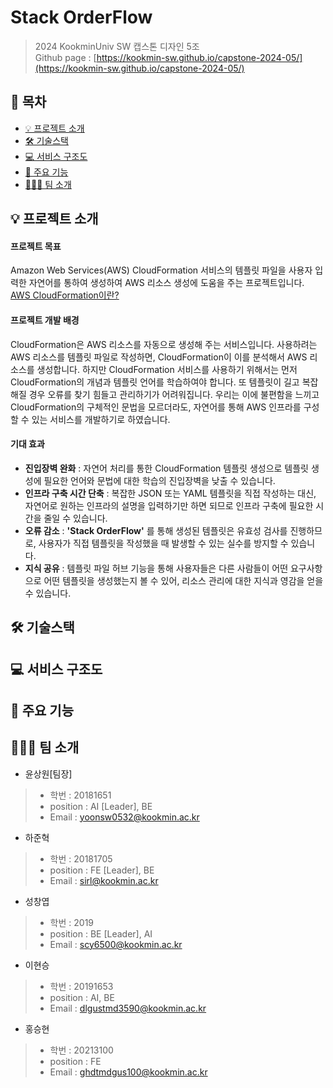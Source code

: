 # Stack OrderFlow

> 2024 KookminUniv SW 캡스톤 디자인 5조  
> Github page : [https://kookmin-sw.github.io/capstone-2024-05/](https://kookmin-sw.github.io/capstone-2024-05/)



## 📔 목차

- [💡 프로젝트 소개](#💡-프로젝트-소개)
- [🛠️ 기술스택](#🛠️-기술스택)
- [💻 서비스 구조도](#💻-서비스-구조도)
- [📌 주요 기능](#📌-주요-기능)
- [🧑🏻‍💻 팀 소개](#🧑🏻‍💻-팀-소개)
<!-- - [✏️ 사용법](#-사용법)
- [📹 시연 영상](#-시연-영상) -->

## 💡 프로젝트 소개

#### 프로젝트 목표
Amazon Web Services(AWS) CloudFormation 서비스의 템플릿 파일을 사용자 입력한 자연어를 통하여 생성하여 AWS 리소스 생성에 도움을 주는 프로젝트입니다.   
[AWS CloudFormation이란?](https://docs.aws.amazon.com/ko_kr/AWSCloudFormation/latest/UserGuide/Welcome.html)

#### 프로젝트 개발 배경
CloudFormation은 AWS 리소스를 자동으로 생성해 주는 서비스입니다. 사용하려는 AWS 리소스를 템플릿 파일로 작성하면, CloudFormation이 이를 분석해서 AWS 리소스를 생성합니다. 하지만 CloudFormation 서비스를 사용하기 위해서는 먼저 CloudFormation의 개념과 템플릿 언어를 학습하여야 합니다. 또 템플릿이 길고 복잡해질 경우 오류를 찾기 힘들고 관리하기가 어려워집니다. 우리는 이에 불편함을 느끼고 CloudFormation의 구체적인 문법을 모르더라도, 자연어를 통해 AWS 인프라를 구성할 수 있는 서비스를 개발하기로 하였습니다.

#### 기대 효과
* **진입장벽 완화** : 자연어 처리를 통한 CloudFormation 템플릿 생성으로 템플릿 생성에 필요한 언어와 문법에 대한 학습의 진입장벽을 낮출 수 있습니다.
* **인프라 구축 시간 단축** : 복잡한 JSON 또는 YAML 템플릿을 직접 작성하는 대신, 자연어로 원하는 인프라의 설명을 입력하기만 하면 되므로 인프라 구축에 필요한 시간을 줄일 수 있습니다.
* **오류 감소** : **'Stack OrderFlow'** 를 통해 생성된 템플릿은 유효성 검사를 진행하므로, 사용자가 직접 템플릿을 작성했을 때 발생할 수 있는 실수를 방지할 수 있습니다.
* **지식 공유** : 템플릿 파일 허브 기능을 통해 사용자들은 다른 사람들이 어떤 요구사항으로 어떤 템플릿을 생성했는지 볼 수 있어, 리소스 관리에 대한 지식과 영감을 얻을 수 있습니다.


## 🛠️ 기술스택

## 💻 서비스 구조도

## 📌 주요 기능

## 🧑🏻‍💻 팀 소개

- 윤상원[팀장]
> - 학번 : 20181651
> - position : AI [Leader], BE
> - Email : yoonsw0532@kookmin.ac.kr

- 하준혁 
> - 학번 : 20181705
> - position : FE [Leader], BE
> - Email : sirl@kookmin.ac.kr

- 성창엽
> - 학번 : 2019
> - position : BE [Leader], AI
> - Email : scy6500@kookmin.ac.kr

- 이현승
> - 학번 : 20191653
> - position : AI, BE
> - Email : dlgustmd3590@kookmin.ac.kr

- 홍승현
> - 학번 : 20213100
> - position : FE
> - Email : ghdtmdgus100@kookmin.ac.kr

